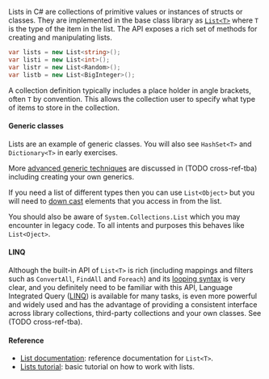 Lists in C# are collections of primitive values or instances of structs or classes. They are implemented in the base class library as [`List<T>`][lists-docs] where `T` is the type of the item in the list. The API exposes a rich set of methods for creating and manipulating lists.

```csharp
var lists = new List<string>();
var listi = new List<int>();
var listr = new List<Random>();
var listb = new List<BigInteger>();
```

A collection definition typically includes a place holder in angle brackets, often `T` by convention. This allows the collection user to specify what type of items to store in the collection.

#### Generic classes

Lists are an example of generic classes. You will also see `HashSet<T>` and `Dictionary<T>` in early exercises.

More [advanced generic techniques][generics] are discussed in (TODO cross-ref-tba) including creating your own generics.

If you need a list of different types then you can use `List<Object>` but you will need to [down cast][casting] elements that you access in from the list.

You should also be aware of `System.Collections.List` which you may encounter in legacy code. To all intents and purposes this behaves like `List<Oject>`.

#### LINQ

Although the built-in API of `List<T>` is rich (including mappings and filters such as `ConvertAll`, `FindAll` and `Foreach`) and its [looping syntax][for-each] is very clear, and you definitely need to be familiar with this API, Language Integrated Query ([LINQ][linq]) is available for many tasks, is even more powerful and widely used and has the advantage of providing a consistent interface across library collections, third-party collections and your own classes. See (TODO cross-ref-tba).

#### Reference

- [List documentation][lists-docs]: reference documentation for `List<T>`.
- [Lists tutorial][lists-tutorial]: basic tutorial on how to work with lists.

[lists-docs]: https://docs.microsoft.com/en-us/dotnet/api/system.collections.generic.list-1?view=netcore-3.1
[lists-tutorial]: https://csharp.net-tutorials.com/collections/lists/
[generics]: https://docs.microsoft.com/en-us/dotnet/csharp/programming-guide/generics/
[casting]: https://docs.microsoft.com/en-us/dotnet/csharp/programming-guide/types/casting-and-type-conversions
[linq]: https://docs.microsoft.com/en-us/dotnet/csharp/programming-guide/concepts/linq/
[for-each]: https://docs.microsoft.com/en-us/dotnet/csharp/language-reference/keywords/foreach-in
